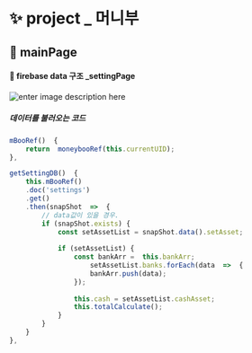 # ✨ project _ 머니부
## 🔹 mainPage
#### 🧮 firebase data 구조 _settingPage
![enter image description here](https://ifh.cc/g/bDm15F.jpg)
##### 데이터를 불러오는 코드
```js
mBooRef()  {
	return  moneybooRef(this.currentUID);
},

getSettingDB()  {
	this.mBooRef()
	.doc('settings')
	.get()
	.then(snapShot  =>  {
		// data값이 있을 경우.
		if (snapShot.exists) {
			const setAssetList = snapShot.data().setAsset;
			
			if (setAssetList) {
				const bankArr =  this.bankArr;
					setAssetList.banks.forEach(data  =>  {
					bankArr.push(data);
				});
				
				this.cash = setAssetList.cashAsset;
				this.totalCalculate();
			}
		}
	}
},
```
